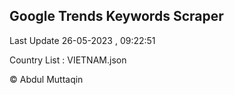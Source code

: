 

## Google Trends Keywords Scraper 
 
Last Update 26-05-2023 , 09:22:51

Country List :
VIETNAM.json



© Abdul Muttaqin 

